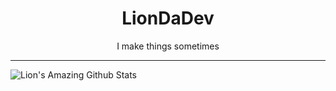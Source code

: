 <h1 align="center">
  LionDaDev
</h1>
<p align="center">
  I make things sometimes
</p>
<hr>

![Lion's Amazing Github Stats](https://github-readme-stats.vercel.app/api?username=liondadev&count_private=true&show_icons=true&theme=radical)
